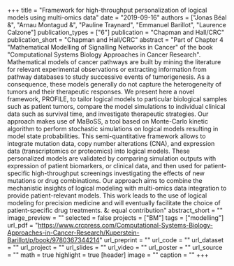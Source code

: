 +++
title = "Framework for high-throughput personalization of logical models using multi-omics data"
date = "2019-09-16"
authors = ["Jonas Béal &", "Arnau Montagud &", "Pauline Traynard", "Emmanuel Barillot", "Laurence Calzone"]
publication_types = ["6"]
publication = "Chapman and Hall/CRC"
publication_short = "Chapman and Hall/CRC"
abstract = "Part of Chapter 4 \"Mathematical Modelling of Signalling Networks in Cancer\" of the book \"Computational Systems Biology Approaches in Cancer Research\". Mathematical models of cancer pathways are built by mining the literature for relevant experimental observations or extracting information from pathway databases to study successive events of tumorigenesis. As a consequence, these models generally do not capture the heterogeneity of tumors and their therapeutic responses. We present here a novel framework, PROFILE, to tailor logical models to particular biological samples such as patient tumors, compare the model simulations to individual clinical data such as survival time, and investigate therapeutic strategies. Our approach makes use of MaBoSS, a tool based on Monte-Carlo kinetic algorithm to perform stochastic simulations on logical models resulting in model state probabilities. This semi-quantitative framework allows to integrate mutation data, copy number alterations (CNA), and expression data (transcriptomics or proteomics) into logical models. These personalized models are validated by comparing simulation outputs with expression of patient biomarkers, or clinical data, and then used for patient-specific high-throughput screenings investigating the effects of new mutations or drug combinations. Our approach aims to combine the mechanistic insights of logical modeling with multi-omics data integration to provide patient-relevant models. This work leads to the use of logical modeling for precision medicine and will eventually facilitate the choice of patient-specific drug treatments. &: equal contribution"
abstract_short = ""
image_preview = ""
selected = false
projects = ["BM"]
tags = ["modelling"]
url_pdf = "https://www.crcpress.com/Computational-Systems-Biology-Approaches-in-Cancer-Research/Kuperstein-Barillot/p/book/9780367344214"
url_preprint = ""
url_code = ""
url_dataset = ""
url_project = ""
url_slides = ""
url_video = ""
url_poster = ""
url_source = ""
math = true
highlight = true
[header]
image = ""
caption = ""
+++
